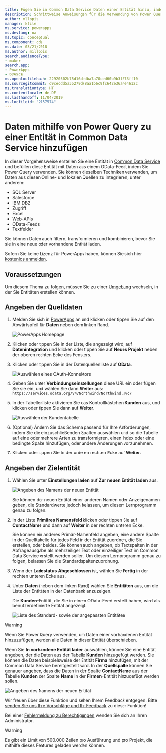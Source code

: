 ```yaml
---
title: Fügen Sie in Common Data Service Daten einer Entität hinzu, indem Sie Power Query verwenden | Microsoft Docs
description: Schrittweise Anweisungen für die Verwendung von Power Query, um Daten einer neuen oder vorhandenen Entität aus einer anderen Datenquelle in Common Data Service hinzuzufügen.
author: mllopis
manager: kfile
ms.service: powerapps
ms.devlang: na
ms.topic: conceptual
ms.component: cds
ms.date: 03/21/2018
ms.author: millopis
search.audienceType:
- maker
search.app:
- PowerApps
- D365CE
ms.openlocfilehash: 22920502b75d16dedba7a70ced60b9b3f373ff10
ms.sourcegitcommit: d9cecdd5a35279d78aa1b6c9fc642e36a4e4612c
ms.translationtype: HT
ms.contentlocale: de-DE
ms.lasthandoff: 11/04/2019
ms.locfileid: "2757574"
---
```

# <a name="add-data-to-an-entity-in-common-data-service-by-using-power-query"></a>Daten mithilfe von Power Query zu einer Entität in Common Data Service hinzufügen
In dieser Vorgehensweise erstellen Sie eine Entität in [Common Data Service](data-platform-intro.md) und befüllen diese Entität mit Daten aus einem OData-Feed, indem Sie Power Query verwenden. Sie können dieselben Techniken verwenden, um Daten aus diesen Online- und lokalen Quellen zu integrieren, unter anderem:

* SQL Server
* Salesforce
* IBM DB2
* Zugriff
* Excel
* Web-APIs
* OData-Feeds
* Textfelder

Sie können Daten auch filtern, transformieren und kombinieren, bevor Sie sie in eine neue oder vorhandene Entität laden.

Sofern Sie keine Lizenz für PowerApps haben, können Sie sich hier [kostenlos anmelden](../signup-for-powerapps.md).

## <a name="prerequisites"></a>Voraussetzungen
Um diesem Thema zu folgen, müssen Sie zu einer [Umgebung](../canvas-apps/working-with-environments.md) wechseln, in der Sie Entitäten erstellen können.

## <a name="specify-the-source-data"></a>Angeben der Quelldaten

1. Melden Sie sich in [PowerApps](https://make.powerapps.com/?utm_source=padocs&utm_medium=linkinadoc&utm_campaign=referralsfromdoc) an und klicken oder tippen Sie auf den Abwärtspfeil für **Daten** neben dem linken Rand.

    ![PowerApps Homepage](./media/data-platform-cds-newentity-pq/sign-in.png)

1. Klicken oder tippen Sie in der Liste, die angezeigt wird, auf **Datenintegration** und klicken oder tippen Sie auf **Neues Projekt** neben der oberen rechten Ecke des Fensters.

1. Klicken oder tippen Sie in der Datenquellenliste auf **OData**.

    ![Auswählen eines OAuth-Konnektors](./media/data-platform-cds-newentity-pq/choose-odata.png)

1. Geben Sie unter **Verbindungseinstellungen** diese URL ein oder fügen Sie sie ein, und wählen Sie dann **Weiter** aus:<br>
`https://services.odata.org/V4/Northwind/Northwind.svc/`

1. In der Tabellenliste aktivieren Sie das Kontrollkästchen **Kunden** aus, und klicken oder tippen Sie dann auf **Weiter**.

    ![Auswählen der Kundentabelle](./media/data-platform-cds-newentity-pq/select-table.png)

1. (Optional) Ändern Sie das Schema passend für Ihre Anforderungen, indem Sie die einzuschließenden Spalten auswählen und so die Tabelle auf eine oder mehrere Arten zu transformieren, einen Index oder eine bedingte Spalte hinzufügen, oder andere Änderungen vorzunehmen.

1. Klicken oder tippen Sie in der unteren rechten Ecke auf **Weiter**.

## <a name="specify-the-target-entity"></a>Angeben der Zielentität
1. Wählen Sie unter **Einstellungen laden** auf **Zur neuen Entität laden** aus.

    ![Angeben des Namens der neuen Entität](./media/data-platform-cds-newentity-pq/new-entity-name.png)

    Sie können der neuen Entität einen anderen Namen oder Anzeigenamen geben, die Standardwerte jedoch belassen, um diesem Lernprogramm genau zu folgen.

1. In der Liste **Primäres Namensfeld** klicken oder tippen Sie auf **ContactName** und dann auf **Weiter** in der rechten unteren Ecke.

    Sie können ein anderes Primär-Namenfeld angeben, eine andere Spalte in der Quelltabelle für jedes Feld in der Entität zuordnen, die Sie erstellen, oder beides. Sie können auch angeben, ob Textspalten in der Abfrageausgabe als mehrzeiliger Text oder einzeiliger Text im Common Data Service erstellt werden sollen. Um diesem Lernprogramm genau zu folgen, belassen Sie die Standardspaltenzuordnung.

1. Wenn der **Ladestatus** **Abgeschlossen** ist, wählen Sie **Fertig** in der rechten unteren Ecke aus.

1. Unter **Daten** (neben dem linken Rand) wählen Sie **Entitäten** aus, um die Liste der Entitäten in der Datenbank anzuzeigen.

    Die **Kunden**-Entität, die Sie in einem OData-Feed erstellt haben, wird als benutzerdefinierte Entität angezeigt.

    ![Liste des Standard- sowie der angepassten Entitäten](./media/data-platform-cds-newentity-pq/entity-list.png)

> [!WARNING]
> Wenn Sie Power Query verwenden, um Daten einer vorhandenen Entität hinzuzufügen, werden alle Daten in dieser Entität überschrieben.

Wenn Sie **In vorhandene Entität laden** auswählen, können Sie eine Entität angeben, der die Daten aus der Tabelle **Kunden** hinzugefügt werden. Sie können die Daten beispielsweise der Entität **Firma** hinzufügen, mit der Common Data Service bereitgestellt wird. In der **Quellspalte** können Sie genauer angeben, dass die Daten in der Spalte **ContactName** aus der Tabelle **Kunden** der Spalte **Name** in der **Firmen**-Entität hinzugefügt werden sollen.

![Angeben des Namens der neuen Entität](./media/data-platform-cds-newentity-pq/existing-entity.png)

Wir freuen über diese Funktion und sehen Ihrem Feedback entgegen. Bitte [senden Sie uns Ihre Vorschläge und Ihr Feedback](https://powerusers.microsoft.com/t5/PowerApps-Community/ct-p/PowerApps1) zu dieser Funktion!

Bei einer [Fehlermeldung zu Berechtigungen](data-platform-cds-newentity-troubleshooting-mashup.md) wenden Sie sich an Ihren Administrator.

> [!WARNING]
> Es gibt ein Limit von 500.000 Zeilen pro Ausführung und pro Projekt, die mithilfe dieses Features geladen werden können.
